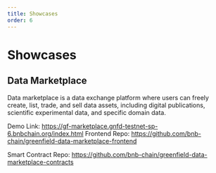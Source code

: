 ```yaml
---
title: Showcases
order: 6
---
```


# Showcases

## Data Marketplace
Data marketplace is a data exchange platform where users can freely create, list, trade, 
and sell data assets, including digital publications, scientific experimental data, and specific domain data.

Demo Link: https://gf-marketplace.gnfd-testnet-sp-6.bnbchain.org/index.html
Frontend Repo: https://github.com/bnb-chain/greenfield-data-marketplace-frontend

Smart Contract Repo: https://github.com/bnb-chain/greenfield-data-marketplace-contracts


